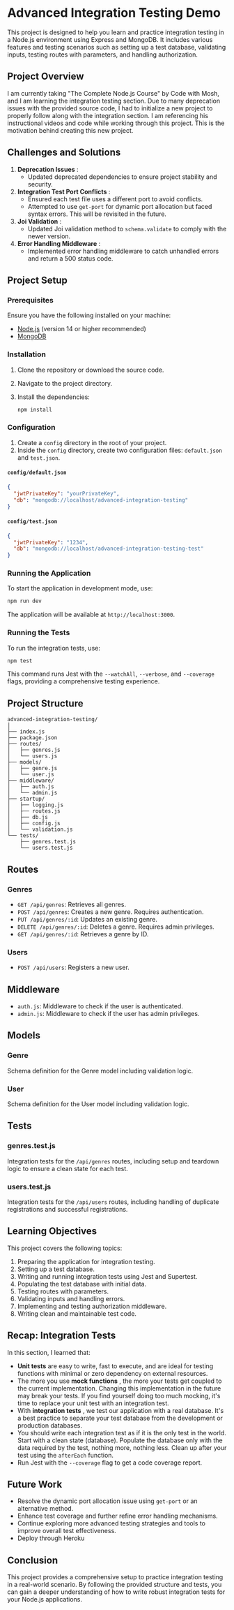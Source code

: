 # Advanced Integration Testing Demo

This project is designed to help you learn and practice integration testing in a Node.js environment using Express and MongoDB. It includes various features and testing scenarios such as setting up a test database, validating inputs, testing routes with parameters, and handling authorization.

## Project Overview

I am currently taking "The Complete Node.js Course" by Code with Mosh, and I am learning the integration testing section. Due to many deprecation issues with the provided source code, I had to initialize a new project to properly follow along with the integration section. I am referencing his instructional videos and code while working through this project. This is the motivation behind creating this new project.

## Challenges and Solutions

1. **Deprecation Issues** :
   - Updated deprecated dependencies to ensure project stability and security.
2. **Integration Test Port Conflicts** :
   - Ensured each test file uses a different port to avoid conflicts.
   - Attempted to use `get-port` for dynamic port allocation but faced syntax errors. This will be revisited in the future.
3. **Joi Validation** :
   - Updated Joi validation method to `schema.validate` to comply with the newer version.
4. **Error Handling Middleware** :
   - Implemented error handling middleware to catch unhandled errors and return a 500 status code.

## Project Setup

### Prerequisites

Ensure you have the following installed on your machine:

- [Node.js](https://nodejs.org/) (version 14 or higher recommended)
- [MongoDB](https://www.mongodb.com/)

### Installation

1. Clone the repository or download the source code.
2. Navigate to the project directory.
3. Install the dependencies:

   ```bash
   npm install
   ```

### Configuration

1. Create a `config` directory in the root of your project.
2. Inside the `config` directory, create two configuration files: `default.json` and `test.json`.

#### `config/default.json`

```json
{
  "jwtPrivateKey": "yourPrivateKey",
  "db": "mongodb://localhost/advanced-integration-testing"
}
```

#### `config/test.json`

```json
{
  "jwtPrivateKey": "1234",
  "db": "mongodb://localhost/advanced-integration-testing-test"
}
```

### Running the Application

To start the application in development mode, use:

```bash
npm run dev
```

The application will be available at `http://localhost:3000`.

### Running the Tests

To run the integration tests, use:

```bash
npm test
```

This command runs Jest with the `--watchAll`, `--verbose`, and `--coverage` flags, providing a comprehensive testing experience.

## Project Structure

```plaintext
advanced-integration-testing/
│
├── index.js
├── package.json
├── routes/
│   ├── genres.js
│   └── users.js
├── models/
│   ├── genre.js
│   └── user.js
├── middleware/
│   ├── auth.js
│   └── admin.js
├── startup/
│   ├── logging.js
│   ├── routes.js
│   ├── db.js
│   ├── config.js
│   └── validation.js
└── tests/
    ├── genres.test.js
    └── users.test.js
```

## Routes

### Genres

- `GET /api/genres`: Retrieves all genres.
- `POST /api/genres`: Creates a new genre. Requires authentication.
- `PUT /api/genres/:id`: Updates an existing genre.
- `DELETE /api/genres/:id`: Deletes a genre. Requires admin privileges.
- `GET /api/genres/:id`: Retrieves a genre by ID.

### Users

- `POST /api/users`: Registers a new user.

## Middleware

- `auth.js`: Middleware to check if the user is authenticated.
- `admin.js`: Middleware to check if the user has admin privileges.

## Models

### Genre

Schema definition for the Genre model including validation logic.

### User

Schema definition for the User model including validation logic.

## Tests

### genres.test.js

Integration tests for the `/api/genres` routes, including setup and teardown logic to ensure a clean state for each test.

### users.test.js

Integration tests for the `/api/users` routes, including handling of duplicate registrations and successful registrations.

## Learning Objectives

This project covers the following topics:

1. Preparing the application for integration testing.
2. Setting up a test database.
3. Writing and running integration tests using Jest and Supertest.
4. Populating the test database with initial data.
5. Testing routes with parameters.
6. Validating inputs and handling errors.
7. Implementing and testing authorization middleware.
8. Writing clean and maintainable test code.

## Recap: Integration Tests

In this section, I learned that:

- **Unit tests** are easy to write, fast to execute, and are ideal for testing functions with minimal or zero dependency on external resources.
- The more you use **mock functions** , the more your tests get coupled to the current implementation. Changing this implementation in the future may break your tests. If you find yourself doing too much mocking, it's time to replace your unit test with an integration test.
- With **integration tests** , we test our application with a real database. It's a best practice to separate your test database from the development or production databases.
- You should write each integration test as if it is the only test in the world. Start with a clean state (database). Populate the database only with the data required by the test, nothing more, nothing less. Clean up after your test using the `afterEach` function.
- Run Jest with the `--coverage` flag to get a code coverage report.

## Future Work

- Resolve the dynamic port allocation issue using `get-port` or an alternative method.
- Enhance test coverage and further refine error handling mechanisms.
- Continue exploring more advanced testing strategies and tools to improve overall test effectiveness.
- Deploy through Heroku

## Conclusion

This project provides a comprehensive setup to practice integration testing in a real-world scenario. By following the provided structure and tests, you can gain a deeper understanding of how to write robust integration tests for your Node.js applications.
